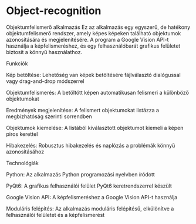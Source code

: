 # Object-recognition

Objektumfelismerő alkalmazás
Ez az alkalmazás egy egyszerű, de hatékony objektumfelismerő rendszer, amely képes képeken található objektumok azonosítására és megjelenítésére. A program a Google Vision API-t használja a képfelismeréshez, és egy felhasználóbarát grafikus felületet biztosít a könnyű használathoz.


Funkciók


Kép betöltése: Lehetőség van képek betöltésére fájlválasztó dialógussal vagy drag-and-drop módszerrel


Objektumfelismerés: A betöltött képen automatikusan felismeri a különböző objektumokat


Eredmények megjelenítése: A felismert objektumokat listázza a megbízhatóság szerinti sorrendben


Objektumok kiemelése: A listából kiválasztott objektumot kiemeli a képen piros kerettel


Hibakezelés: Robusztus hibakezelés és naplózás a problémák könnyű azonosításához



Technológiák


Python: Az alkalmazás Python programozási nyelvben íródott


PyQt6: A grafikus felhasználói felület PyQt6 keretrendszerrel készült


Google Vision API: A képfelismeréshez a Google Vision API-t használja


Moduláris felépítés: Az alkalmazás moduláris felépítésű, elkülönítve a felhasználói felületet és a képfelismerést
